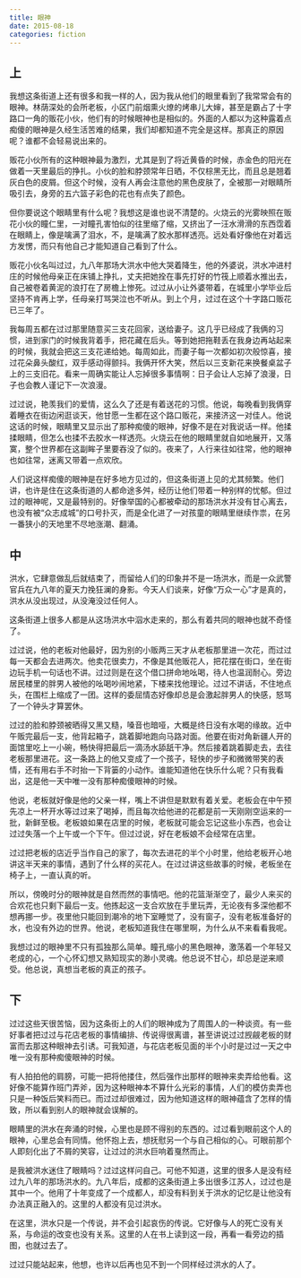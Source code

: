 ```yaml
---
title: 眼神
date: 2015-08-18
categories: fiction
---
```


## 上

我想这条街道上还有很多和我一样的人，因为我从他们的眼里看到了我常常会有的眼神。林荫深处的会所老板，小区门前烟熏火燎的烤串儿大婶，甚至是霸占了十字路口一角的贩花小伙，他们有的时候眼神也是相似的。外面的人都以为这种露着点痴傻的眼神是久经生活苦难的结果，我们却都知道不完全是这样。那真正的原因呢？谁都不会轻易说出来的。

贩花小伙所有的这种眼神最为激烈，尤其是到了将近黄昏的时候，赤金色的阳光在做着一天里最后的挣扎。小伙的脸和脖颈常年日晒，不仅棕黑无比，而且总是翘着灰白色的皮屑。但这个时候，没有人再会注意他的黑色皮肤了，全被那一对眼睛所吸引去，身旁的五六篮子彩色的花也有点失了颜色。

但你要说这个眼睛里有什么呢？我想这是谁也说不清楚的。火烧云的光雾映照在贩花小伙的瞳仁里，一对瞳孔害怕似的往里缩了缩，又挤出了一汪水滑滑的东西霑着在眼睛上，像是噙满了泪水，不，是噙满了胶水那样透亮。远处看好像他在对着远方发愣，而只有他自己才能知道自己看到了什么。

贩花小伙名叫过过，九八年那场大洪水中他大哭着降生，他的外婆说，洪水冲进村庄的时候他母亲正在床铺上挣扎，丈夫把她拴在事先打好的竹筏上顺着水推出去，自己被卷着黄泥的浪打在了房檐上惨死。过过从小让外婆带着，在城里小学毕业后坚持不肯再上学，任母亲打骂哭泣也不听从。到上个月，过过在这个十字路口贩花已三年了。

<!-- more -->

我每周五都在过过那里随意买三支花回家，送给妻子。这几乎已经成了我俩的习惯，进到家门的时候我背着手，把花藏在后头。等到她把拖鞋丢在我身边再站起来的时候，我就会把这三支花递给她。每周如此，而妻子每一次都如初次般惊喜，接过花朵鼻头酸红，双手感动得颤抖。我俩开怀大笑，然后以三支新花来换餐桌盆子上的三支旧花。看来一周确实能让人忘掉很多事情啊：日子会让人忘掉了浪漫，日子也会教人谨记下一次浪漫。

过过说，艳羡我们的爱情，这么久了还是有着送花的习惯。他说，每晚看到我俩穿着睡衣在街边闲逛谈天，他甘愿一生都在这个路口贩花，来接济这一对佳人。他说这话的时候，眼睛里又显示出了那种痴傻的眼神，好像不是在对我说话一样。他揉揉眼睛，但怎么也揉不去胶水一样透亮。火烧云在他的眼睛里就自如地展开，又落寞，整个世界都在这副眸子里要吞没了似的。夜来了，人行来往如往常，他的眼神也如往常，迷离又带着一点欢欣。

人们说这样痴傻的眼神是在好多地方见过的，但这条街道上见的尤其频繁。他们讲，也许是住在这条街道的人都命途多舛，经历让他们带着一种别样的忧郁。但过过的眼神呢，又是最特别的。好像举国的心都被牵动的那场洪水并没有甘心离去，也没有被“众志成城”的口号扑灭，而是全化进了一对孩童的眼睛里继续作祟，在另一番狭小的天地里不尽地涨潮、翻涌。

## 中

洪水，它肆意做乱后就结束了，而留给人们的印象并不是一场洪水，而是一众武警官兵在九八年的夏天力挽狂澜的身影。今天人们谈来，好像“万众一心”才是真的，洪水从没出现过，从没淹没过任何人。

这条街道上很多人都是从这场洪水中泅水走来的，那么有着共同的眼神也就不奇怪了。

过过说，他的老板对他最好，因为别的小贩两三天才从老板那里进一次花，而过过每一天都会去进两次。他卖花很卖力，不像是其他贩花人，把花摆在街口，坐在街边玩手机一句话也不讲。过过则是在这个借口拼命地吆喝，待人也温润耐心。旁边居民楼里的胖男人被他的吆喝吵闹地紧，下楼来找他理论。过过不讲话，不住地点头，在围栏上缩成了一团。这样的委屈情态好像却总是会激起胖男人的快感，怒骂了一个钟头才算罢休。

过过的脸和脖颈被晒得又黑又糙，嗓音也暗哑，大概是终日没有水喝的缘故。近中午贩完最后一支，他背起箱子，跳着脚地跑向马路对面。他要在街对角新疆人开的面馆里吃上一小碗，畅快得把最后一滴汤水舔舐干净。然后接着跳着脚走去，去往老板那里进花。这一条路上的他又变成了一个孩子，轻快的步子和微微带笑的表情，还有用右手不时抬一下背篓的小动作。谁能知道他在快乐什么呢？只有我看出，这是他一天中唯一没有那种痴傻眼神的时候。

他说，老板就好像是他的父亲一样，嘴上不讲但是默默有着关爱。老板会在中午预先凉上一杯开水等过过来了喝掉，而且每次给他进的花都是前一天刚刚空运来的一批，新鲜至极。老板娘如果在店里的时候，老板就可能会忘记这些小东西，也会让过过失落一个上午或一个下午。但过过说，好在老板娘不会经常在店里。

过过把老板的店近乎当作自己的家了，每次去进花的半个小时里，他给老板开心地讲这半天来的事情，遇到了什么样的买花人。在过过讲这些故事的时候，老板坐在椅子上，一直认真的听。

所以，傍晚时分的眼神就是自然而然的事情吧。他的花篮渐渐空了，最少人来买的合欢花也只剩下最后一支。他拣起这一支合欢放在手里玩弄，无论夜有多深他都不想再挪一步。夜里他只能回到潮冷的地下室睡觉了，没有窗子，没有老板准备好的水，也没有外边的世界。他说，老板知道我住在哪里啊，为什么从不来看看我呢。

我想过过的眼神里不只有孤独那么简单。瞳孔缩小的黑色眼神，激荡着一个年轻又老成的心，一个心怀幻想又熟知现实的渺小灵魂。他总说不甘心，却总是逆来顺受。他总说，真想当老板的真正的孩子。

## 下

过过这些天很苦恼，因为这条街上的人们的眼神成为了周围人的一种谈资。有一些好事者把过过与花店老板的事情编排、传说得很离谱，甚至讲说过过觊觎老板的财富而去那这种眼神去引诱。可我知道，与花店老板见面的半个小时是过过一天之中唯一没有那种痴傻眼神的时候。

有人拍拍他的肩膀，可能一把将他搂住，然后强作出那样的眼神来卖弄给他看。这好像不能算作班门弄斧，因为这种眼神本不算什么光彩的事情，人们的模仿卖弄也只是一种饭后笑料而已。而过过却很难过，因为他知道这样的眼神蕴含了怎样的情致，所以看到别人的眼神就会误解的。

眼睛里的洪水在奔涌的时候，心里也是顾不得别的东西的。过过看到眼前这个人的眼神，心里总会有同情。他怀抱上去，想抚慰另一个与自己相似的心。可眼前那个人即刻化出了不屑的笑容，让过过的洪水巨响着戛然而止。

是我被洪水迷住了眼睛吗？过过这样问自己。可他不知道，这里的很多人是没有经过九八年的那场洪水的。九八年后，成都的这条街道上多出很多江苏人，过过也是其中一个。他用了十年变成了一个成都人，却没有料到关于洪水的记忆是让他没有办法真正融入的。这里的人都没有见过洪水。

在这里，洪水只是一个传说，并不会引起哀伤的传说。它好像与人的死亡没有关系，与命运的改变也没有关系。这里的人在书上读到这一段，再看一看旁边的插图，也就过去了。

过过只能站起来，他想，也许以后再也见不到一个同样经过洪水的人了。
